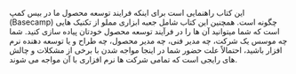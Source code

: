 این کتاب راهنمایی است برای اینکه فرایند توسعه محصول ما در بیس کمپ (Basecamp) چگونه است. همچنین این کتاب شامل جعبه ابزاری مملو از تکنیک هایی است که شما میتوانید آن ها را در فرآیند توسعه محصول خودتان پیاده سازی کنید.
شما چه موسس یک شرکت، چه مدیر فنی، چه مدیر محصول، چه طراح و یا توسعه دهنده نرم افزار باشید، احتمالاً علت حضور شما در اینجا مواجه شدن با برخی از مشکلات و چالش های رایجی است که تمامی شرکت ها نرم افزاری با آن مواجه می شوند.
